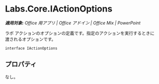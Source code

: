 
# <a name="labs.core.iactionoptions"></a>Labs.Core.IActionOptions

 _**適用対象:** Office 用アプリ | Office アドイン | Office Mix | PowerPoint_

ラボ アクションのオプションの定義です。指定のアクションを実行するときに渡されるオプションです。

```
interface IActionOptions
```


## <a name="properties"></a>プロパティ

なし。

